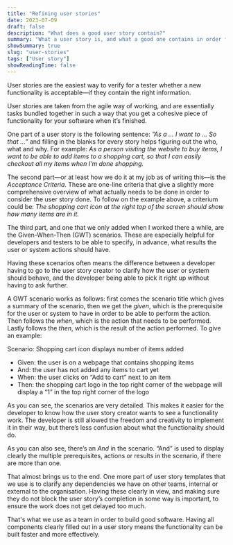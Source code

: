 ```yaml
---
title: "Refining user stories"
date: 2023-07-09
draft: false
description: "What does a good user story contain?"
summary: "What a user story is, and what a good one contains in order for developers and testers to work efficiently."
showSummary: true
slug: "user-stories"
tags: ["User story"]
showReadingTime: false
---
```


User stories are the easiest way to verify for a tester whether a new functionality is acceptable—if they contain the right information.

User stories are taken from the agile way of working, and are essentially tasks bundled together in such a way that you get a cohesive piece of functionality for your software when it’s finished.

One part of a user story is the following sentence: *”As a … I want to … So that …”* and filling in the blanks for every story helps figuring out the who, what and why. For example: *As a person visiting the website to buy items, I want to be able to add items to a shopping cart, so that I can easily checkout all my items when I’m done shopping.*

The second part—or at least how we do it at my job as of writing this—is the *Acceptance Criteria*. These are one-line criteria that give a slightly more comprehensive overview of what actually needs to be done in order to consider the user story done. To follow on the example above, a criterium could be: *The shopping cart icon at the right top of the screen should show how many items are in it.*

The third part, and one that we only added when I worked there a while, are the Given-When-Then (GWT) scenarios. These are especially helpful for developers and testers to be able to specify, in advance, what results the user or system actions should have.

Having these scenarios often means the difference between a developer having to go to the user story creator to clarify how the user or system should behave, and the developer being able to pick it right up without having to ask further.

A GWT scenario works as follows: first comes the scenario title which gives a summary of the scenario, then we get the *given*, which is the prerequisite for the user or system to have in order to be able to perform the action. Then follows the *when*, which is the action that needs to be performed. Lastly follows the *then*, which is the result of the action performed. To give an example:

Scenario: Shopping cart icon displays number of items added

- Given: the user is on a webpage that contains shopping items
- And: the user has not added any items to cart yet
- When: the user clicks on “Add to cart” next to an item
- Then: the shopping cart logo in the top right corner of the webpage will display a “1”  in the top right corner of the logo

As you can see, the scenarios are very detailed. This makes it easier for the developer to know how the user story creator wants to see a functionality work. The developer is still allowed the freedom and creativity to implement it in their way, but there’s less confusion about what the functionality should do.

As you can also see, there’s an *And* in the scenario. “And” is used to display clearly the multiple prerequisites, actions or results in the scenario, if there are more than one.

That almost brings us to the end. One more part of user story templates that we use is to clarify any dependencies we have on other teams, internal or external to the organisation. Having these clearly in view, and making sure they do not block the user story’s completion in some way is important, to ensure the work does not get delayed too much.

That's what we use as a team in order to build good software. Having all components clearly filled out in a user story means the functionality can be built faster and more effectively.
